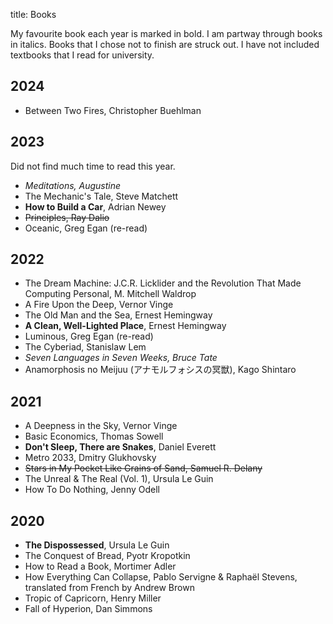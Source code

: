 title: Books

My favourite book each year is marked in bold. I am partway through books in italics. Books that I chose not to finish are struck out. I have not included textbooks that I read for university.

## 2024
- Between Two Fires, Christopher Buehlman

## 2023

Did not find much time to read this year.

- _Meditations, Augustine_
- The Mechanic's Tale, Steve Matchett
- __How to Build a Car__, Adrian Newey
- ~~Principles, Ray Dalio~~
- Oceanic, Greg Egan (re-read)

## 2022

- The Dream Machine: J.C.R. Licklider and the Revolution That Made Computing Personal, M. Mitchell Waldrop
- A Fire Upon the Deep, Vernor Vinge
- The Old Man and the Sea, Ernest Hemingway
- __A Clean, Well-Lighted Place__, Ernest Hemingway
- Luminous, Greg Egan (re-read)
- The Cyberiad, Stanislaw Lem
- _Seven Languages in Seven Weeks, Bruce Tate_
- Anamorphosis no Meijuu (アナモルフォシスの冥獣), Kago Shintaro

## 2021

- A Deepness in the Sky, Vernor Vinge
- Basic Economics, Thomas Sowell
- __Don't Sleep, There are Snakes__, Daniel Everett
- Metro 2033, Dmitry Glukhovsky
- ~~Stars in My Pocket Like Grains of Sand, Samuel R. Delany~~
- The Unreal & The Real (Vol. 1), Ursula Le Guin
- How To Do Nothing, Jenny Odell

## 2020

- __The Dispossessed__, Ursula Le Guin
- The Conquest of Bread, Pyotr Kropotkin
- How to Read a Book, Mortimer Adler
- How Everything Can Collapse, Pablo Servigne & Raphaël Stevens, translated from French by Andrew Brown
- Tropic of Capricorn, Henry Miller
- Fall of Hyperion, Dan Simmons

